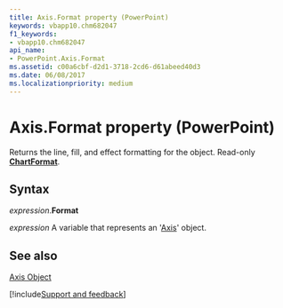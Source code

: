 ```yaml
---
title: Axis.Format property (PowerPoint)
keywords: vbapp10.chm682047
f1_keywords:
- vbapp10.chm682047
api_name:
- PowerPoint.Axis.Format
ms.assetid: c00a6cbf-d2d1-3718-2cd6-d61abeed40d3
ms.date: 06/08/2017
ms.localizationpriority: medium
---
```



# Axis.Format property (PowerPoint)

Returns the line, fill, and effect formatting for the object. Read-only **[ChartFormat](PowerPoint.ChartFormat.md)**.


## Syntax

_expression_.**Format**

_expression_ A variable that represents an '[Axis](PowerPoint.Axis.md)' object.


## See also


[Axis Object](PowerPoint.Axis.md)

[!include[Support and feedback](~/includes/feedback-boilerplate.md)]